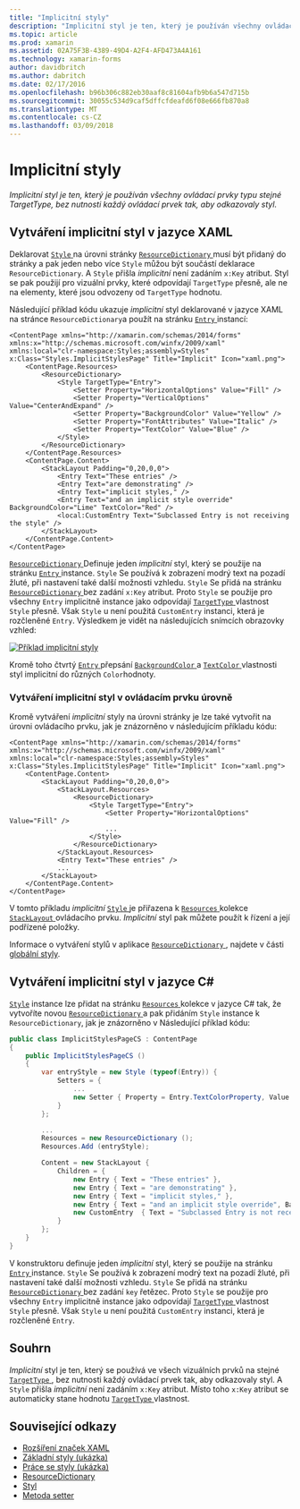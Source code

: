 ```yaml
---
title: "Implicitní styly"
description: "Implicitní styl je ten, který je používán všechny ovládací prvky typu stejné TargetType, bez nutnosti každý ovládací prvek tak, aby odkazovaly styl."
ms.topic: article
ms.prod: xamarin
ms.assetid: 02A75F3B-4389-49D4-A2F4-AFD473A4A161
ms.technology: xamarin-forms
author: davidbritch
ms.author: dabritch
ms.date: 02/17/2016
ms.openlocfilehash: b96b306c882eb30aaf8c81604afb9b6a547d715b
ms.sourcegitcommit: 30055c534d9caf5dffcfdeafd6f08e666fb870a8
ms.translationtype: MT
ms.contentlocale: cs-CZ
ms.lasthandoff: 03/09/2018
---
```

# <a name="implicit-styles"></a>Implicitní styly

_Implicitní styl je ten, který je používán všechny ovládací prvky typu stejné TargetType, bez nutnosti každý ovládací prvek tak, aby odkazovaly styl._

## <a name="creating-an-implicit-style-in-xaml"></a>Vytváření implicitní styl v jazyce XAML

Deklarovat [ `Style` ](https://developer.xamarin.com/api/type/Xamarin.Forms.Style/) na úrovni stránky [ `ResourceDictionary` ](https://developer.xamarin.com/api/type/Xamarin.Forms.ResourceDictionary/) musí být přidaný do stránky a pak jeden nebo více `Style` můžou být součástí deklarace `ResourceDictionary`. A `Style` přišla *implicitní* není zadáním `x:Key` atribut. Styl se pak použijí pro vizuální prvky, které odpovídají `TargetType` přesně, ale ne na elementy, které jsou odvozeny od `TargetType` hodnotu.

Následující příklad kódu ukazuje *implicitní* styl deklarované v jazyce XAML na stránce `ResourceDictionary`a použít na stránku [ `Entry` ](https://developer.xamarin.com/api/type/Xamarin.Forms.Entry/) instancí:

```xaml
<ContentPage xmlns="http://xamarin.com/schemas/2014/forms" xmlns:x="http://schemas.microsoft.com/winfx/2009/xaml" xmlns:local="clr-namespace:Styles;assembly=Styles" x:Class="Styles.ImplicitStylesPage" Title="Implicit" Icon="xaml.png">
    <ContentPage.Resources>
        <ResourceDictionary>
            <Style TargetType="Entry">
                <Setter Property="HorizontalOptions" Value="Fill" />
                <Setter Property="VerticalOptions" Value="CenterAndExpand" />
                <Setter Property="BackgroundColor" Value="Yellow" />
                <Setter Property="FontAttributes" Value="Italic" />
                <Setter Property="TextColor" Value="Blue" />
            </Style>
        </ResourceDictionary>
    </ContentPage.Resources>
    <ContentPage.Content>
        <StackLayout Padding="0,20,0,0">
            <Entry Text="These entries" />
            <Entry Text="are demonstrating" />
            <Entry Text="implicit styles," />
            <Entry Text="and an implicit style override" BackgroundColor="Lime" TextColor="Red" />
            <local:CustomEntry Text="Subclassed Entry is not receiving the style" />
        </StackLayout>
    </ContentPage.Content>
</ContentPage>
```

[ `ResourceDictionary` ](https://developer.xamarin.com/api/type/Xamarin.Forms.ResourceDictionary/) Definuje jeden *implicitní* styl, který se použije na stránku [ `Entry` ](https://developer.xamarin.com/api/type/Xamarin.Forms.Entry/) instance. `Style` Se používá k zobrazení modrý text na pozadí žluté, při nastavení také další možnosti vzhledu. `Style` Se přidá na stránku [ `ResourceDictionary` ](https://developer.xamarin.com/api/type/Xamarin.Forms.ResourceDictionary/) bez zadání `x:Key` atribut. Proto `Style` se použije pro všechny `Entry` implicitně instance jako odpovídají [ `TargetType` ](https://developer.xamarin.com/api/property/Xamarin.Forms.Style.TargetType/) vlastnost `Style` přesně. Však `Style` u není použitá `CustomEntry` instanci, která je rozčleněné `Entry`. Výsledkem je vidět na následujících snímcích obrazovky vzhled:

[![](implicit-images/implicit-styles.png "Příklad implicitní styly")](implicit-images/implicit-styles-large.png#lightbox "příklad implicitní styly")

Kromě toho čtvrtý [ `Entry` ](https://developer.xamarin.com/api/type/Xamarin.Forms.Entry/) přepsání [ `BackgroundColor` ](https://developer.xamarin.com/api/property/Xamarin.Forms.VisualElement.BackgroundColor/) a [ `TextColor` ](https://developer.xamarin.com/api/property/Xamarin.Forms.Entry.TextColor/) vlastnosti styl implicitní do různých `Color`hodnoty.

### <a name="creating-an-implicit-style-at-the-control-level"></a>Vytváření implicitní styl v ovládacím prvku úrovně

Kromě vytváření *implicitní* styly na úrovni stránky je lze také vytvořit na úrovni ovládacího prvku, jak je znázorněno v následujícím příkladu kódu:

```xaml
<ContentPage xmlns="http://xamarin.com/schemas/2014/forms" xmlns:x="http://schemas.microsoft.com/winfx/2009/xaml" xmlns:local="clr-namespace:Styles;assembly=Styles" x:Class="Styles.ImplicitStylesPage" Title="Implicit" Icon="xaml.png">
    <ContentPage.Content>
        <StackLayout Padding="0,20,0,0">
            <StackLayout.Resources>
                <ResourceDictionary>
                    <Style TargetType="Entry">
                        <Setter Property="HorizontalOptions" Value="Fill" />
                        ...
                    </Style>
                </ResourceDictionary>
            </StackLayout.Resources>
            <Entry Text="These entries" />
            ...
        </StackLayout>
    </ContentPage.Content>
</ContentPage>
```

V tomto příkladu *implicitní* [ `Style` ](https://developer.xamarin.com/api/type/Xamarin.Forms.Style/) je přiřazena k [ `Resources` ](https://developer.xamarin.com/api/property/Xamarin.Forms.VisualElement.Resources/) kolekce [ `StackLayout` ](https://developer.xamarin.com/api/type/Xamarin.Forms.StackLayout/)ovládacího prvku. *Implicitní* styl pak můžete použít k řízení a její podřízené položky.

Informace o vytváření stylů v aplikace [ `ResourceDictionary` ](https://developer.xamarin.com/api/type/Xamarin.Forms.ResourceDictionary/), najdete v části [globální styly](~/xamarin-forms/user-interface/styles/application.md).

## <a name="creating-an-implicit-style-in-c35"></a>Vytváření implicitní styl v jazyce C&#35;

[`Style`](https://developer.xamarin.com/api/type/Xamarin.Forms.Style/) instance lze přidat na stránku [ `Resources` ](https://developer.xamarin.com/api/property/Xamarin.Forms.VisualElement.Resources/) kolekce v jazyce C# tak, že vytvoříte novou [ `ResourceDictionary` ](https://developer.xamarin.com/api/type/Xamarin.Forms.ResourceDictionary/)a pak přidáním `Style` instance k `ResourceDictionary`, jak je znázorněno v Následující příklad kódu:

```csharp
public class ImplicitStylesPageCS : ContentPage
{
    public ImplicitStylesPageCS ()
    {
        var entryStyle = new Style (typeof(Entry)) {
            Setters = {
                ...
                new Setter { Property = Entry.TextColorProperty, Value = Color.Blue }
            }
        };

        ...
        Resources = new ResourceDictionary ();
        Resources.Add (entryStyle);

        Content = new StackLayout {
            Children = {
                new Entry { Text = "These entries" },
                new Entry { Text = "are demonstrating" },
                new Entry { Text = "implicit styles," },
                new Entry { Text = "and an implicit style override", BackgroundColor = Color.Lime, TextColor = Color.Red },
                new CustomEntry  { Text = "Subclassed Entry is not receiving the style" }
            }
        };
    }
}
```

V konstruktoru definuje jeden *implicitní* styl, který se použije na stránku [ `Entry` ](https://developer.xamarin.com/api/type/Xamarin.Forms.Entry/) instance. `Style` Se používá k zobrazení modrý text na pozadí žluté, při nastavení také další možnosti vzhledu. `Style` Se přidá na stránku [ `ResourceDictionary` ](https://developer.xamarin.com/api/type/Xamarin.Forms.ResourceDictionary/) bez zadání `key` řetězec. Proto `Style` se použije pro všechny `Entry` implicitně instance jako odpovídají [ `TargetType` ](https://developer.xamarin.com/api/property/Xamarin.Forms.Style.TargetType/) vlastnost `Style` přesně. Však `Style` u není použitá `CustomEntry` instanci, která je rozčleněné `Entry`.

## <a name="summary"></a>Souhrn

*Implicitní* styl je ten, který se používá ve všech vizuálních prvků na stejné [ `TargetType` ](https://developer.xamarin.com/api/property/Xamarin.Forms.Style.TargetType/), bez nutnosti každý ovládací prvek tak, aby odkazovaly styl. A `Style` přišla *implicitní* není zadáním `x:Key` atribut. Místo toho `x:Key` atribut se automaticky stane hodnotu [ `TargetType` ](https://developer.xamarin.com/api/property/Xamarin.Forms.Style.TargetType/) vlastnost.



## <a name="related-links"></a>Související odkazy

- [Rozšíření značek XAML](~/xamarin-forms/xaml/xaml-basics/xaml-markup-extensions.md)
- [Základní styly (ukázka)](https://developer.xamarin.com/samples/xamarin-forms/UserInterface/Styles/BasicStyles/)
- [Práce se styly (ukázka)](https://developer.xamarin.com/samples/xamarin-forms/WorkingWithStyles/)
- [ResourceDictionary](https://developer.xamarin.com/api/type/Xamarin.Forms.ResourceDictionary/)
- [Styl](https://developer.xamarin.com/api/type/Xamarin.Forms.Style/)
- [Metoda setter](https://developer.xamarin.com/api/type/Xamarin.Forms.Setter/)
